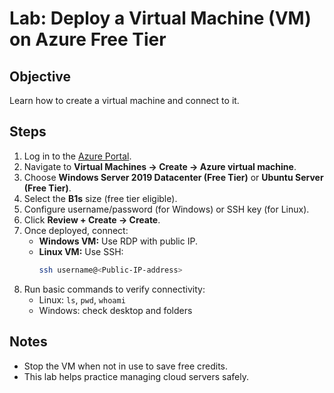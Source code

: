 # Lab: Deploy a Virtual Machine (VM) on Azure Free Tier

## Objective
Learn how to create a virtual machine and connect to it.

## Steps
1. Log in to the [Azure Portal](https://portal.azure.com/).  
2. Navigate to **Virtual Machines → Create → Azure virtual machine**.  
3. Choose **Windows Server 2019 Datacenter (Free Tier)** or **Ubuntu Server (Free Tier)**.  
4. Select the **B1s** size (free tier eligible).  
5. Configure username/password (for Windows) or SSH key (for Linux).  
6. Click **Review + Create → Create**.  
7. Once deployed, connect:  
   - **Windows VM:** Use RDP with public IP.  
   - **Linux VM:** Use SSH:  
     ```bash
     ssh username@<Public-IP-address>
     ```
8. Run basic commands to verify connectivity:  
   - Linux: `ls`, `pwd`, `whoami`  
   - Windows: check desktop and folders  

## Notes
- Stop the VM when not in use to save free credits.
- This lab helps practice managing cloud servers safely.

